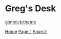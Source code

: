 <!-- Name of the wiki
  --
  -- For example:
  --
  --    # My Wiki
-->

# Greg's Desk

<!-- Default theme
  --
  -- See: http://dynalon.github.io/mdwiki/#!customizing.md#Theme_chooser
  --
  -- For example:
  --
  --    [gimmick:theme](slate)
  --
  -- Note that non-default themes will require Web access; or else you'll have to instead load the CSS file yourself as part of the index.html.
  -->

[gimmick:theme](slate)

<!-- Navigation
  --
  -- See: ttp://dynalon.github.io/mdwiki/#!quickstart.md#Adding_a_navigation
  -->

[Home](index.md)
[Page 1](pages/page1.md)
[Page 2](pages/page2.md)
